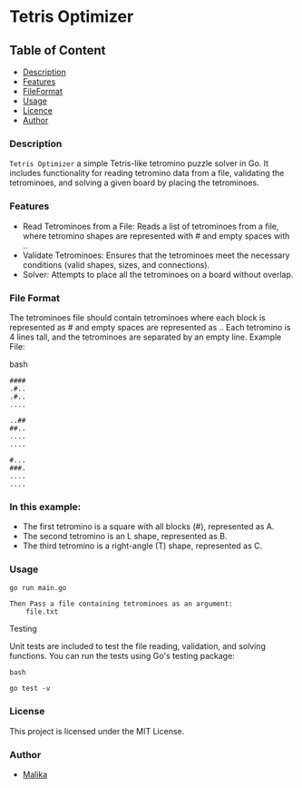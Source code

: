 # Tetris Optimizer

## Table of Content
- [Description](#description)
- [Features](#features)
- [FileFormat](#file-format)
- [Usage](#usage)
- [Licence](#license)
- [Author](#author)

### Description

`Tetris Optimizer` a simple Tetris-like tetromino puzzle solver in Go. It includes functionality for reading tetromino data from a file, validating the tetrominoes, and solving a given board by placing the tetrominoes.

### Features
- Read Tetrominoes from a File: Reads a list of tetrominoes from a file, where tetromino shapes are represented with # and empty spaces with ..
- Validate Tetrominoes: Ensures that the tetrominoes meet the necessary conditions (valid shapes, sizes, and connections).
- Solver: Attempts to place all the tetrominoes on a board without overlap.

### File Format

The tetrominoes file should contain tetrominoes where each block is represented as # and empty spaces are represented as .. Each tetromino is 4 lines tall, and the tetrominoes are separated by an empty line.
Example File:

bash

```
####
.#..
.#..
....

..##
##..
....
....

#...
###.
....
....

```

### In this example:

- The first tetromino is a square with all blocks (#), represented as A.
- The second tetromino is an L shape, represented as B.
- The third tetromino is a right-angle (T) shape, represented as C.

### Usage

``` 
go run main.go

Then Pass a file containing tetrominoes as an argument:
    file.txt
```
Testing

Unit tests are included to test the file reading, validation, and solving functions. You can run the tests using Go's testing package:
```
bash

go test -v
```
### License

This project is licensed under the MIT License.

### Author

- [Malika](https://learn.zone01kisumu.ke/git/masman)